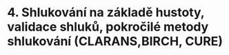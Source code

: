 # 4. Shlukování na základě hustoty, validace shluků, pokročilé metody shlukování (CLARANS,BIRCH, CURE)
